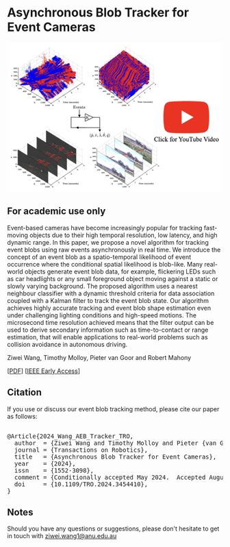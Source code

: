 # Asynchronous Blob Tracker for Event Cameras

<p align="center">
  <a href="https://youtu.be/L_wJjhcToOU">
    <img src="figures/video_thumbnail.png" alt="Event Blob Tracking: An Asynchronous Real-Time Algorithm" width="500"/>
  </a>
</p>



## For academic use only
Event-based cameras have become increasingly popular for tracking fast-moving objects due to their high temporal resolution, low latency, and high dynamic range. In this paper, we propose a novel algorithm for tracking event blobs using raw events asynchronously in real time. We introduce the concept of an event blob as a spatio-temporal likelihood of event occurrence where the conditional spatial likelihood is blob-like. Many real-world objects generate event blob data, for example, flickering LEDs such as car headlights or any small foreground object moving against a static or slowly varying background. The proposed algorithm uses a nearest neighbour classifier with a dynamic threshold criteria for data association coupled with a Kalman filter to track the event blob state. Our algorithm achieves highly accurate tracking and event blob shape estimation even under challenging lighting conditions and high-speed motions. The microsecond time resolution achieved means that the filter output can be used to derive secondary information such as time-to-contact or range estimation, that will enable applications to real-world problems such as collision avoidance in autonomous driving.


Ziwei Wang, Timothy Molloy, Pieter van Goor and Robert Mahony

[[PDF](https://arxiv.org/abs/2307.10593)] [[IEEE Early Access](https://aus01.safelinks.protection.outlook.com/?url=https%3A%2F%2Fieeexplore.ieee.org%2Fdocument%2F10665915&data=05%7C02%7Cziwei.wang1%40anu.edu.au%7C2e08dda55bb843ef030408dcce0aa7ff%7Ce37d725cab5c46249ae5f0533e486437%7C0%7C0%7C638611792406135514%7CUnknown%7CTWFpbGZsb3d8eyJWIjoiMC4wLjAwMDAiLCJQIjoiV2luMzIiLCJBTiI6Ik1haWwiLCJXVCI6Mn0%3D%7C0%7C%7C%7C&sdata=CPSoyUFhRltD8mFhVy4BSLGgRP4KWhWmAgY6miA1uio%3D&reserved=0)]

## Citation
If you use or discuss our event blob tracking method, please cite our paper as follows:

<pre>

@Article{2024_Wang_AEB_Tracker_TRO,
  author  = {Ziwei Wang and Timothy Molloy and Pieter {van Goor} and Robert Mahony},
  journal = {Transactions on Robotics},
  title   = {Asynchronous Blob Tracker for Event Cameras},
  year    = {2024},
  issn    = {1552-3098},
  comment = {Conditionally accepted May 2024.  Accepted August 2024. Online ISSN: 1941-0468},
  doi     = {10.1109/TRO.2024.3454410},
}
</pre>

## Notes
Should you have any questions or suggestions, please don't hesitate to get in touch with ziwei.wang1@anu.edu.au


